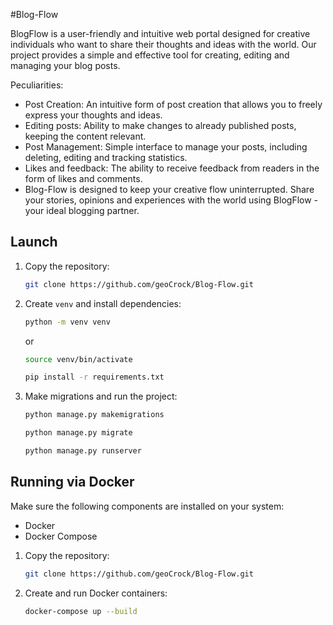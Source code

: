 #Blog-Flow

BlogFlow is a user-friendly and intuitive web portal designed for creative individuals who want to share their thoughts and ideas with the world. Our project provides a simple and effective tool for creating, editing and managing your blog posts.

Peculiarities:

- Post Creation: An intuitive form of post creation that allows you to freely express your thoughts and ideas.
- Editing posts: Ability to make changes to already published posts, keeping the content relevant.
- Post Management: Simple interface to manage your posts, including deleting, editing and tracking statistics.
- Likes and feedback: The ability to receive feedback from readers in the form of likes and comments.
- Blog-Flow is designed to keep your creative flow uninterrupted. Share your stories, opinions and experiences with the world using BlogFlow - your ideal blogging partner.

## Launch

1. Copy the repository:

      ```bash
      git clone https://github.com/geoCrock/Blog-Flow.git
      ```

2. Create `venv` and install dependencies:

      ```bash
      python -m venv venv
      ```
      or

      ```bash
      source venv/bin/activate
      ```
     
      ```bash
      pip install -r requirements.txt
      ```

3. Make migrations and run the project:
   
     ```bash
     python manage.py makemigrations
      ```

     ```bash
     python manage.py migrate
      ```

     ```bash
     python manage.py runserver
      ```


## Running via Docker

Make sure the following components are installed on your system:

- Docker
- Docker Compose


1. Copy the repository:

      ```bash
      git clone https://github.com/geoCrock/Blog-Flow.git
      ```

2. Create and run Docker containers:

      ```bash
      docker-compose up --build
      ```
